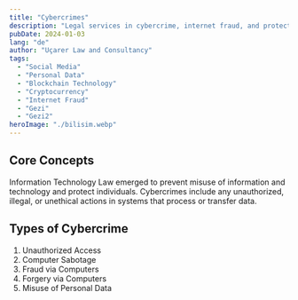 ```yaml
---
title: "Cybercrimes"
description: "Legal services in cybercrime, internet fraud, and protection of personal data."
pubDate: 2024-01-03
lang: "de"
author: "Uçarer Law and Consultancy"
tags:
  - "Social Media"
  - "Personal Data"
  - "Blockchain Technology"
  - "Cryptocurrency"
  - "Internet Fraud"
  - "Gezi"
  - "Gezi2"
heroImage: "./bilisim.webp"
---
```


## Core Concepts
Information Technology Law emerged to prevent misuse of information and technology and protect individuals. Cybercrimes include any unauthorized, illegal, or unethical actions in systems that process or transfer data.

## Types of Cybercrime
<ol>
  <li>Unauthorized Access</li>
  <li>Computer Sabotage</li>
  <li>Fraud via Computers</li>
  <li>Forgery via Computers</li>
  <li>Misuse of Personal Data</li>
</ol>
